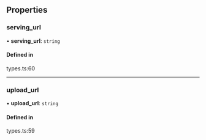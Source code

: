 ## Properties

### serving\_url

• **serving\_url**: `string`

#### Defined in

types.ts:60

___

### upload\_url

• **upload\_url**: `string`

#### Defined in

types.ts:59
